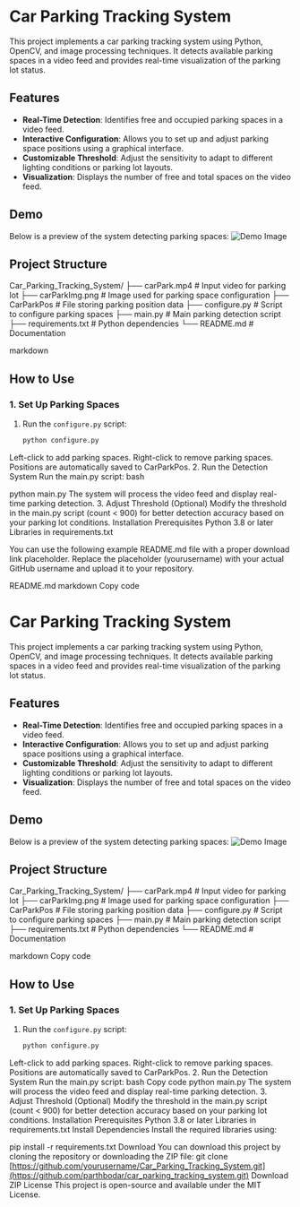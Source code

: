 # Car Parking Tracking System

This project implements a car parking tracking system using Python, OpenCV, and image processing techniques. It detects available parking spaces in a video feed and provides real-time visualization of the parking lot status.

## Features
- **Real-Time Detection**: Identifies free and occupied parking spaces in a video feed.
- **Interactive Configuration**: Allows you to set up and adjust parking space positions using a graphical interface.
- **Customizable Threshold**: Adjust the sensitivity to adapt to different lighting conditions or parking lot layouts.
- **Visualization**: Displays the number of free and total spaces on the video feed.

## Demo
Below is a preview of the system detecting parking spaces:
![Demo Image](demo_image.png)

## Project Structure
Car_Parking_Tracking_System/ 
├── carPark.mp4 # Input video for parking lot
├── carParkImg.png # Image used for parking space configuration
├── CarParkPos # File storing parking position data 
├── configure.py # Script to configure parking spaces 
├── main.py # Main parking detection script 
├── requirements.txt # Python dependencies 
└── README.md # Documentation

markdown

## How to Use
### 1. Set Up Parking Spaces
1. Run the `configure.py` script:
   ```bash
   python configure.py

Left-click to add parking spaces.
Right-click to remove parking spaces.
Positions are automatically saved to CarParkPos.
2. Run the Detection System
Run the main.py script:
bash

python main.py
The system will process the video feed and display real-time parking detection.
3. Adjust Threshold (Optional)
Modify the threshold in the main.py script (count < 900) for better detection accuracy based on your parking lot conditions.
Installation
Prerequisites
Python 3.8 or later
Libraries in requirements.txt


You can use the following example README.md file with a proper download link placeholder. Replace the placeholder (yourusername) with your actual GitHub username and upload it to your repository.

README.md
markdown
Copy code
# Car Parking Tracking System

This project implements a car parking tracking system using Python, OpenCV, and image processing techniques. It detects available parking spaces in a video feed and provides real-time visualization of the parking lot status.

## Features
- **Real-Time Detection**: Identifies free and occupied parking spaces in a video feed.
- **Interactive Configuration**: Allows you to set up and adjust parking space positions using a graphical interface.
- **Customizable Threshold**: Adjust the sensitivity to adapt to different lighting conditions or parking lot layouts.
- **Visualization**: Displays the number of free and total spaces on the video feed.

## Demo
Below is a preview of the system detecting parking spaces:
![Demo Image](demo_image.png)

## Project Structure
Car_Parking_Tracking_System/ ├── carPark.mp4 # Input video for parking lot ├── carParkImg.png # Image used for parking space configuration ├── CarParkPos # File storing parking position data ├── configure.py # Script to configure parking spaces ├── main.py # Main parking detection script ├── requirements.txt # Python dependencies └── README.md # Documentation

markdown
Copy code

## How to Use
### 1. Set Up Parking Spaces
1. Run the `configure.py` script:
   ```bash
   python configure.py
Left-click to add parking spaces.
Right-click to remove parking spaces.
Positions are automatically saved to CarParkPos.
2. Run the Detection System
Run the main.py script:
bash
Copy code
python main.py
The system will process the video feed and display real-time parking detection.
3. Adjust Threshold (Optional)
Modify the threshold in the main.py script (count < 900) for better detection accuracy based on your parking lot conditions.
Installation
Prerequisites
Python 3.8 or later
Libraries in requirements.txt
Install Dependencies
Install the required libraries using:


pip install -r requirements.txt
Download
You can download this project by cloning the repository or downloading the ZIP file:
git clone [https://github.com/yourusername/Car_Parking_Tracking_System.git](https://github.com/parthbodar/car_parking_tracking_system.git)
Download ZIP
License
This project is open-source and available under the MIT License.
